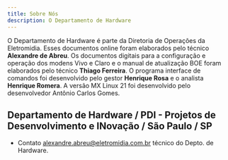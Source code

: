 ```yaml
---
title: Sobre Nós
description: O Departamento de Hardware
---
```


O Departamento de Hardware é parte da Diretoria de Operações da Eletromidia. Esses documentos online foram elaborados pelo técnico <b>Alexandre de Abreu</b>. Os documentos digitais para a configuração e operação dos modens Vivo e Claro e o manual de atualização BOE foram elaborados pelo técnico <b>Thiago Ferreira</b>. O programa interface de comandos foi desenvolvido pelo gestor <b>Henrique Rosa</b> e o analista <b>Henrique Romera</b>. A versão MX Linux 21 foi desenvolvido pelo desenvolvedor Antônio Carlos Gomes.

## Departamento de Hardware / PDI - Projetos de Desenvolvimento e INovação / São Paulo / SP

- Contato [alexandre.abreu@eletromidia.com.br](mailto:alexandre.abreu@eletromidia.com.br) técnico do Depto. de Hardware.
